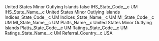 <?xml version="1.0" encoding="UTF-8"?>
<CustomMetadata xmlns="http://soap.sforce.com/2006/04/metadata" xmlns:xsi="http://www.w3.org/2001/XMLSchema-instance" xmlns:xsd="http://www.w3.org/2001/XMLSchema">
    <label>United States Minor Outlying Islands</label>
    <protected>false</protected>
    <values>
        <field>IHS_State_Code__c</field>
        <value xsi:type="xsd:string">UM</value>
    </values>
    <values>
        <field>IHS_State_Name__c</field>
        <value xsi:type="xsd:string">United States Minor Outlying Islands</value>
    </values>
    <values>
        <field>Indices_State_Code__c</field>
        <value xsi:type="xsd:string">UM</value>
    </values>
    <values>
        <field>Indices_State_Name__c</field>
        <value xsi:type="xsd:string">UM</value>
    </values>
    <values>
        <field>MI_State_Code__c</field>
        <value xsi:type="xsd:string">UM</value>
    </values>
    <values>
        <field>MI_State_Name__c</field>
        <value xsi:type="xsd:string">UM</value>
    </values>
    <values>
        <field>Platts_Name__c</field>
        <value xsi:type="xsd:string">United States Minor Outlying Islands</value>
    </values>
    <values>
        <field>Platts_State_Code__c</field>
        <value xsi:type="xsd:string">UM</value>
    </values>
    <values>
        <field>Ratings_State_Code__c</field>
        <value xsi:type="xsd:string">UM</value>
    </values>
    <values>
        <field>Ratings_State_Name__c</field>
        <value xsi:type="xsd:string">UM</value>
    </values>
    <values>
        <field>Referral_Country__c</field>
        <value xsi:type="xsd:string">USA</value>
    </values>
</CustomMetadata>
